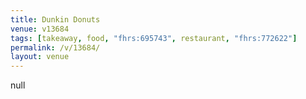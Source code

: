 ```yaml
---
title: Dunkin Donuts
venue: v13684
tags: [takeaway, food, "fhrs:695743", restaurant, "fhrs:772622"]
permalink: /v/13684/
layout: venue
---
```

null